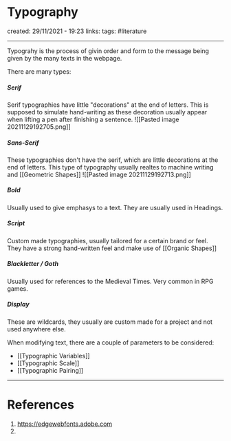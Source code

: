 # Typography
created: 29/11/2021 - 19:23
links:
tags: #literature

---

Typograhy is the process of givin order and form to the message being given by the many texts in the webpage.


There are many types:

##### Serif
Serif typographies have little "decorations" at the end of letters. This is supposed to simulate hand-writing as these decoration usually appear when lifting a pen after finishing a sentence.
![[Pasted image 20211129192705.png]]


##### Sans-Serif
These typographies don't have the serif, which are little decorations at the end of letters. This type of typography usually realtes to machine writing and [[Geometric Shapes]]
![[Pasted image 20211129192713.png]]

##### Bold
Usually used to give emphasys to a text. They are usually used in Headings.

##### Script
Custom made typographies, usually tailored for a certain brand or feel. They have a strong hand-written feel and make use of [[Organic Shapes]]

##### Blackletter / Goth
Usually used for references to the Medieval Times. Very common in RPG games.

##### Display
These are wildcards, they usually are custom made for a project and not used anywhere else.

When modifying text, there are a couple of parameters to be considered:
- [[Typographic Variables]]
- [[Typographic Scale]]
- [[Typographic Pairing]]



---

# References
1. https://edgewebfonts.adobe.com
2. 